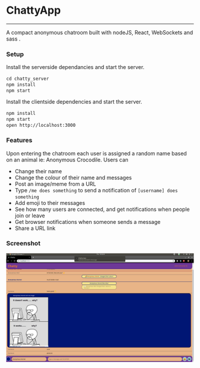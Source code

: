 # ChattyApp

------------

A compact anonymous chatroom built with nodeJS, React, WebSockets and sass .

### Setup
Install the serverside dependancies and start the server.
```
cd chatty_server
npm install
npm start
```


Install the clientside dependencies and start the server.
```
npm install
npm start
open http://localhost:3000
```

### Features
Upon entering the chatroom each user is assigned a random name based on an animal ie: Anonymous Crocodile.
Users can 
 - Change their name
 - Change the colour of their name and messages
 - Post an image/meme from a URL
 - Type `/me does something` to send a notification of `[username] does something`
 - Add emoji to their messages
 - See how many users are connected, and get notifications when people join or leave
 - Get browser notifications when someone sends a message
 - Share a URL link

 ### Screenshot


![Screenshot](./screenshot.png)